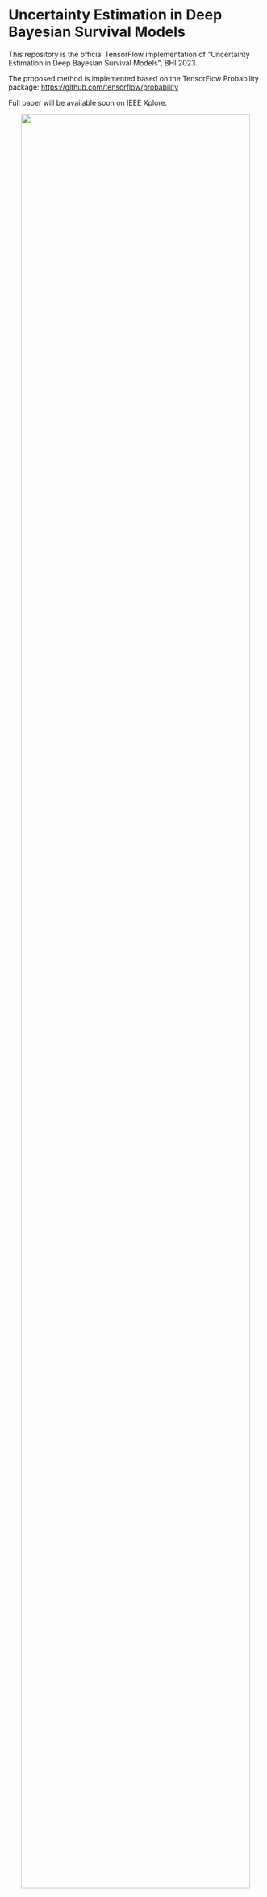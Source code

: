 # Uncertainty Estimation in Deep Bayesian Survival Models

This repository is the official TensorFlow implementation of "Uncertainty Estimation in Deep Bayesian Survival Models", BHI 2023.

The proposed method is implemented based on the TensorFlow Probability package: https://github.com/tensorflow/probability

Full paper will be available soon on IEEE Xplore.

<p align="center"><img src="https://github.com/thecml/UE-BNNSurv/img/BNN.png" width="95%" height="95%">

In this work we introduce the use of Bayesian inference techniques for survival analysis in neural networks that rely on the Cox’s proportional hazard assumption, for which we discuss a new flexible and effective architecture. We implement three architectures: a fully-deterministic neural network that acts as a baseline, a Bayesian model using variational inference and one using Monte-Carlo Dropout.

Experiments show that the Bayesian models improve predictive performance over SOTA neural networks in a test dataset with few samples (WHAS500, 500 samples) and provide comparable performance in two larger ones (SEER and SUPPORT, 4024 and 8873 samples, respectively)

<p align="center"><img src="https://github.com/thecml/UE-BNNSurv/img/seer_surv_all_models.png" width="40%" height="40%" /> <img src="https://github.com/thecml/UE-BNNSurv/img/seer_surv_grade_mcd.png" width="35%" height="35%" /> <img src="https://github.com/thecml/UE-BNNSurv/img/seer_surv_pdf.png" width="35%" height="35%" />


License
--------
To view the license for this work, visit https://github.com/thecml/UE-BNNSurv/blob/main/LICENSE


Requirements
----------------------
To run the models, please refer to [Requirements.txt](https://github.com/thecml/UE-BNNSurv/blob/main/requirements.txt).

Code was tested in virtual environment with `Python 3.8`, `TensorFlow 2.11` and `TensorFlow Probability 0.19`


Training
--------
- Make directories `mkdir results` and `mkdir models`.

- Please refer to `paths.py` to set appropriate paths. By default, results are in `results` and models in `models`

- Network configuration using best hyperparameters are found in `configs/*`

- Run the training code:

```
# SOTA models
python train_sota_models.py

# BNN Models
python train_bnn_models.py
```


Evaluation
--------
- After model training, view the results in the `results` folder.


Visualization
---------
- Run the visualization notebooks:
```
jupyter notebook plot_survival_curves.ipynb
jupyter notebook plot_survival_time.ipynb
```


Citation
--------
TBA